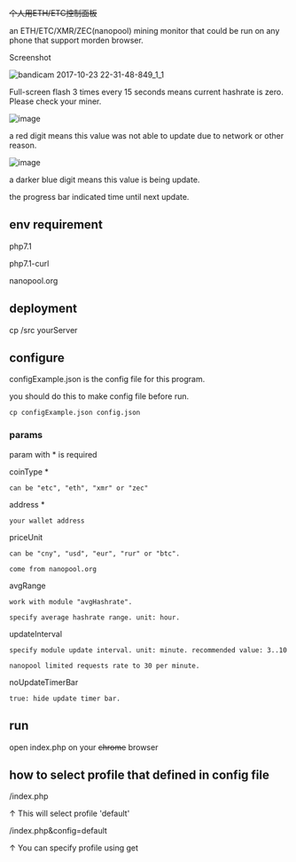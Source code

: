 <del>个人用ETH/ETC控制面板</del>

an ETH/ETC/XMR/ZEC(nanopool) mining monitor that could be run on any phone that support morden browser.

Screenshot

![bandicam 2017-10-23 22-31-48-849_1_1](https://user-images.githubusercontent.com/15797507/31895131-ed970f32-b842-11e7-9471-5b9936c77c40.gif)

Full-screen flash 3 times every 15 seconds means current hashrate is zero. Please check your miner.

![image](https://user-images.githubusercontent.com/15797507/31890671-838443dc-b836-11e7-97b1-976ad1a6d49d.png)

a red digit means this value was not able to update due to network or other reason.

![image](https://user-images.githubusercontent.com/15797507/31891000-a00b5396-b837-11e7-8ecc-b87061cbb381.png)

a darker blue digit means this value is being update.

the progress bar indicated time until next update.

## env requirement
php7.1

php7.1-curl

nanopool.org

## deployment
cp /src yourServer

## configure
configExample.json is the config file for this program.

you should do this to make config file before run.

`cp configExample.json config.json`

### params
param with * is required

coinType     *

`can be "etc", "eth", "xmr" or "zec"`

address      *

`your wallet address`

priceUnit

`can be "cny", "usd", "eur", "rur" or "btc".`

`come from nanopool.org`

avgRange

`work with module "avgHashrate".`

`specify average hashrate range. unit: hour.`

updateInterval

`specify module update interval. unit: minute. recommended value: 3..10`

`nanopool limited requests rate to 30 per minute.`

noUpdateTimerBar

`true: hide update timer bar.`

## run
open index.php on your <del>chrome</del> browser

## how to select profile that defined in config file
/index.php

↑ This will select profile 'default'

/index.php&config=default

↑ You can specify profile using get
